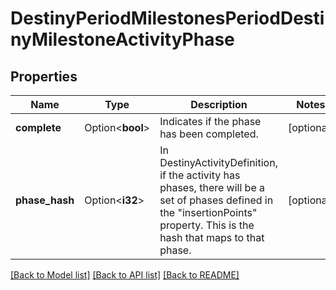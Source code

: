 # DestinyPeriodMilestonesPeriodDestinyMilestoneActivityPhase

## Properties

Name | Type | Description | Notes
------------ | ------------- | ------------- | -------------
**complete** | Option<**bool**> | Indicates if the phase has been completed. | [optional]
**phase_hash** | Option<**i32**> | In DestinyActivityDefinition, if the activity has phases, there will be a set of phases defined in the \"insertionPoints\" property. This is the hash that maps to that phase. | [optional]

[[Back to Model list]](../README.md#documentation-for-models) [[Back to API list]](../README.md#documentation-for-api-endpoints) [[Back to README]](../README.md)


